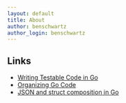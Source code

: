 ```yaml
---
layout: default
title: About
author: benschwartz
author_login: benschwartz
---
```


## Links

- [Writing Testable Code in Go](http://relistan.com/writing-testable-apps-in-go/)
- [Organizing Go Code](http://talks.golang.org/2014/organizeio.slide#1)
- [JSON and struct composition in Go](http://attilaolah.eu/2014/09/10/json-and-struct-composition-in-go/)